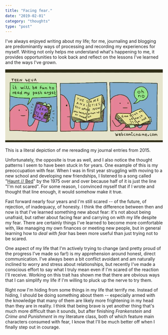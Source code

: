 ```yaml
---
title: "Facing fear."
date: "2019-02-01"
category: "thoughts"
type: "post"
---
```


I've always enjoyed writing about my life; for me, journaling and blogging are predominantly ways of processing and recording my experiences for myself. Writing not only helps me understand what's happening to me, it provides opportunities to look back and reflect on the lessons I've learned and the ways I've grown.

![](../../images/blog/rereading.jpg)

This is a literal depiction of me rereading my journal entries from 2015.

Unfortunately, the opposite is true as well, and I also notice the thought patterns I seem to have been stuck in for years. One example of this is my preoccupation with fear. When I was in first year struggling with moving to a new school and developing new friendships, I listened to a song called "[Haunt // Bed](https://www.youtube.com/watch?v=MPTODlxP9x0)" by the 1975 over and over because half of it is just the line "I'm not scared". For some reason, I convinced myself that if I wrote and thought that line enough, it would somehow make it true.

Fast forward nearly four years and I'm still scared -- of the future, of rejection, of inadequacy, of honesty. I think the difference between then and now is that I've learned something new about fear: it's not about being unafraid, but rather about facing fear and carrying on with my life despite my fear. There are certainly things I've learned to become more comfortable with, like managing my own finances or meeting new people, but in general learning how to *deal with fear* has been more useful than just trying not to be scared.

One aspect of my life that I'm actively trying to change (and pretty proud of the progress I've made so far!) is my apprehension around honest, direct communication. I've always been a bit conflict avoidant and am naturally inclined to worry and stress about relationships, but recently I've made a conscious effort to say what I truly mean even if I'm scared of the reaction I'll receive. Working on this trait has shown me that there are obvious ways that I can simplify my life if I'm willing to pluck up the nerve to try them.

Right now I'm hiding from some things in my life that terrify me. Instead of hiding, I should be doing something about them -- especially armed with the knowledge that many of them are likely more frightening in my head than they are in reality. I think that being brave is yet another thing that's much more difficult than it sounds, but after finishing _Frankenstein_ and _Crime and Punishment_ in my literature class, both of which feature main characters consumed with fear, I know that I'll be much better off when I finally step out in courage.
